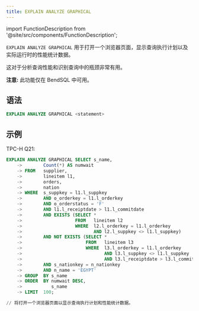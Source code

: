 ```yaml
---
title: EXPLAIN ANALYZE GRAPHICAL
---
```


import FunctionDescription from '@site/src/components/FunctionDescription';

<FunctionDescription description="引入: v1.2.647"/>

`EXPLAIN ANALYZE GRAPHICAL` 用于打开一个浏览器页面，显示查询执行计划以及实际运行时的性能统计数据。

这对于分析查询性能和识别查询中的瓶颈非常有用。

**注意:** 此功能仅在 BendSQL 中可用。

## 语法

```sql
EXPLAIN ANALYZE GRAPHICAL <statement>
```

## 示例

TPC-H Q21:

```sql
EXPLAIN ANALYZE GRAPHICAL SELECT s_name,
    ->        Count(*) AS numwait
    -> FROM   supplier,
    ->        lineitem l1,
    ->        orders,
    ->        nation
    -> WHERE  s_suppkey = l1.l_suppkey
    ->        AND o_orderkey = l1.l_orderkey
    ->        AND o_orderstatus = 'F'
    ->        AND l1.l_receiptdate > l1.l_commitdate
    ->        AND EXISTS (SELECT *
    ->                    FROM   lineitem l2
    ->                    WHERE  l2.l_orderkey = l1.l_orderkey
    ->                           AND l2.l_suppkey <> l1.l_suppkey)
    ->        AND NOT EXISTS (SELECT *
    ->                        FROM   lineitem l3
    ->                        WHERE  l3.l_orderkey = l1.l_orderkey
    ->                               AND l3.l_suppkey <> l1.l_suppkey
    ->                               AND l3.l_receiptdate > l3.l_commitdate)
    ->        AND s_nationkey = n_nationkey
    ->        AND n_name = 'EGYPT'
    -> GROUP  BY s_name
    -> ORDER  BY numwait DESC,
    ->           s_name
    -> LIMIT  100;

// 将打开一个浏览器页面以显示查询执行计划和性能统计数据。
```
